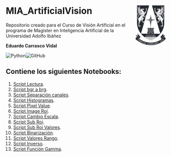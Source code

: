 # MIA_ArtificialVision <img src="img/logo.png" align="right" width = "95px"/>
 
Repositorio creado para el Curso de Visión Artificial en el programa de Magister en Inteligencia Artificial de la Universidad Adolfo Ibáñez

**Eduardo Carrasco Vidal**
 
![Python](https://img.shields.io/badge/python-%2314354C.svg)![GitHub](https://img.shields.io/badge/github-%23121011.svg)
## Contiene los siguientes Notebooks:

1. [Script Lectura]().
2. [Script bgr a brg]().
3. [Script Separación canales]().
4. [Script Histogramas]().
5. [Script Pixel Value]().
6. [Script Image Roi]().
7. [Script Cambio Escala]().
8. [Script Sub Roi]().
9. [Script Sub Roi Valores]().
10. [Script Binarización]().
11. [Script Valores Rango]().
12. [Script Inverso]().
13. [Script Función Gamma]().

